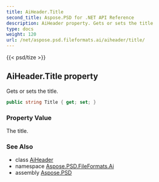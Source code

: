```yaml
---
title: AiHeader.Title
second_title: Aspose.PSD for .NET API Reference
description: AiHeader property. Gets or sets the title
type: docs
weight: 120
url: /net/aspose.psd.fileformats.ai/aiheader/title/
---
```

{{< psd/tize >}}
## AiHeader.Title property

Gets or sets the title.

```csharp
public string Title { get; set; }
```

### Property Value

The title.

### See Also

* class [AiHeader](../)
* namespace [Aspose.PSD.FileFormats.Ai](../../aiheader/)
* assembly [Aspose.PSD](../../../)


